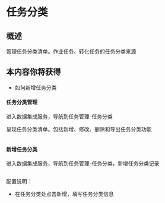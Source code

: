 # 任务分类

## 概述

管理任务分类清单。作业任务、转化任务的任务分类来源

## 本内容你将获得

- 如何新增任务分类

#### 任务分类管理

进入数据集成服务，导航到任务管理-任务分类

呈现任务分类清单。包括新增、修改、删除和导出任务分类功能

<img :src="$withBase('/operation/kettle_rw_1.png')">

#### 新增任务分类

进入数据集成服务，导航到任务管理-任务分类，新增任务分类记录

<img :src="$withBase('/operation/kettle_rw_2.png')">

配置说明：

- 在任务分类处点击新增，填写任务分类信息

  

  

